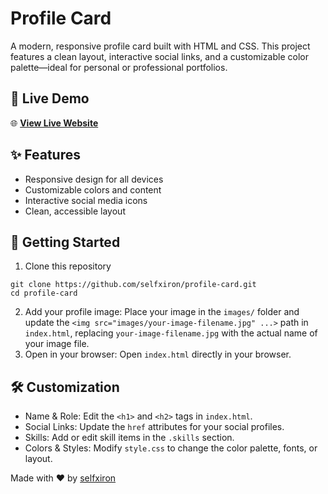 # Profile Card
A modern, responsive profile card built with HTML and CSS. This project features a clean layout, interactive social links, and a customizable color palette—ideal for personal or professional portfolios.

## 🚀 Live Demo
🌐 **[View Live Website](https://github.com/selfxiron/profile-card)**

## ✨ Features
- Responsive design for all devices
- Customizable colors and content
- Interactive social media icons
- Clean, accessible layout

## 🚀 Getting Started
1. Clone this repository
```
git clone https://github.com/selfxiron/profile-card.git
cd profile-card
```
2. Add your profile image:
Place your image in the `images/` folder and update the `<img src="images/your-image-filename.jpg" ...>` path in `index.html`, replacing `your-image-filename.jpg` with the actual name of your image file.
3. Open in your browser:
Open `index.html` directly in your browser.

## 🛠️ Customization
- Name & Role: Edit the `<h1>` and `<h2>` tags in `index.html`.
- Social Links: Update the `href` attributes for your social profiles.
- Skills: Add or edit skill items in the `.skills` section.
- Colors & Styles: Modify `style.css` to change the color palette, fonts, or layout.

Made with ❤️ by [selfxiron](https://github.com/selfxiron)